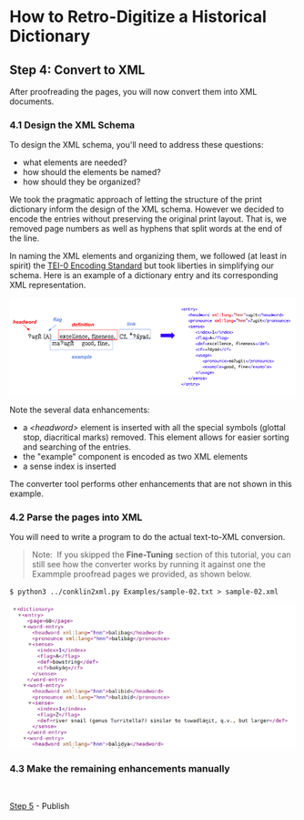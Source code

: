 # How to Retro-Digitize a Historical Dictionary

## Step 4: Convert to XML

After proofreading the pages, you will now convert them into XML documents.

### 4.1 Design the XML Schema

To design the XML schema, you'll need to address these questions:
  - what elements are needed?
  - how should the elements be named?
  - how should they be organized?

We took the pragmatic approach of letting the structure of the print dictionary inform the design of the XML schema. However we decided to encode the entries without preserving the original print layout. That is, we removed page numbers as well as hyphens that split words at the end of the line.

In naming the XML elements and organizing them, we followed (at least in spirit) the [TEI-0 Encoding Standard](https://dariah-eric.github.io/lexicalresources/pages/TEILex0/TEILex0.html#) but took liberties in simplifying our schema. Here is an example of a dictionary entry and its corresponding XML representation.

![The dictionary entry for "ugit" showing its various lexical components, and the corresponding XML elements on the right](./images/data-modeling.png)

Note the several data enhancements:

- a _\<headword\>_ element is inserted with all the special symbols (glottal stop, diacritical marks) removed. This element allows for easier sorting and searching of the entries.
- the "example" component is encoded as two XML elements
- a sense index is inserted

The converter tool performs other enhancements that are not shown in this example.

### 4.2 Parse the pages into XML

You will need to write a program to do the actual text-to-XML conversion. 

> Note: &nbsp;If you skipped the __Fine-Tuning__ section of this tutorial, you can still see how the converter works by running it against one the Exammple proofread pages we provided, as shown below.

```
$ python3 ../conklin2xml.py Examples/sample-02.txt > sample-02.xml
```

![Example XML output](./images/conklin2xml-output.png)

### 4.3 Make the remaining enhancements manually

<br/>

[Step 5](./Step5-Publish.md) - Publish